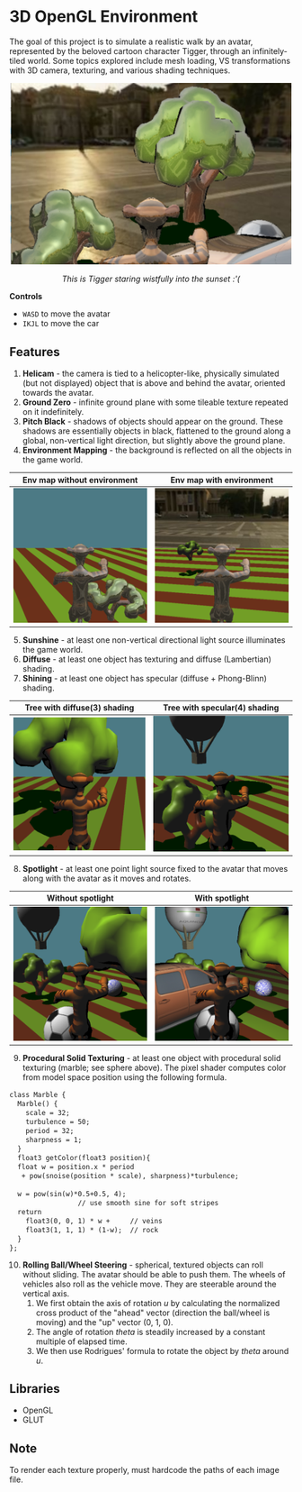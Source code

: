 # 3D OpenGL Environment

The goal of this project is to simulate a realistic walk by an avatar, represented by the beloved cartoon character Tigger, through an infinitely-tiled world. Some topics explored include mesh loading, VS transformations with 3D camera, texturing, and various shading techniques. 

<p align="center"><img src="https://github.com/eutopi/3D-OpenGL-Environment/blob/master/Screenshots/banner.png" alt="drawing" width="500"/></p>
<p align="center"><i>This is Tigger staring wistfully into the sunset :'( </i></p>

**Controls**
- `WASD` to move the avatar
- `IKJL` to move the car

## Features
1. **Helicam** - the camera is tied to a helicopter-like, physically simulated (but not displayed) object that is above and behind the avatar, oriented towards the avatar. 
2. **Ground Zero** - infinite ground plane with some tileable texture repeated on it indefinitely.
3. **Pitch Black** - shadows of objects should appear on the ground. These shadows are essentially objects in black, flattened to the ground along a global, non-vertical light direction, but slightly above the ground plane.
4. **Environment Mapping** - the background is reflected on all the objects in the game world.

Env map without environment | Env map with environment |
------------ | ------------- | 
<img src="https://github.com/eutopi/3D-OpenGL-Environment/blob/master/Screenshots/1.png" alt="drawing" width="400"/> | <img src="https://github.com/eutopi/3D-OpenGL-Environment/blob/master/Screenshots/2.png" alt="drawing" width="400"/>

5. **Sunshine** - at least one non-vertical directional light source illuminates the game world.
6. **Diffuse** - at least one object has texturing and diffuse (Lambertian) shading.
7. **Shining** - at least one object has specular (diffuse + Phong-Blinn) shading.

Tree with diffuse(3) shading | Tree with specular(4) shading  |
------------ | ------------- | 
<img src="https://github.com/eutopi/3D-OpenGL-Environment/blob/master/Screenshots/3.png" alt="drawing" width="400"/> | <img src="https://github.com/eutopi/3D-OpenGL-Environment/blob/master/Screenshots/4.png" alt="drawing" width="400"/>

8. **Spotlight** - at least one point light source fixed to the avatar that moves along with the avatar as it moves and rotates.

Without spotlight | With spotlight  |
------------ | ------------- | 
<img src="https://github.com/eutopi/3D-OpenGL-Environment/blob/master/Screenshots/5.png" alt="drawing" width="400"/> | <img src="https://github.com/eutopi/3D-OpenGL-Environment/blob/master/Screenshots/6.png" alt="drawing" width="400"/>

9. **Procedural Solid Texturing** - at least one object with procedural solid texturing (marble; see sphere above). The pixel shader computes color from model space position using the following formula.
```
class Marble {
  Marble() {
    scale = 32;
    turbulence = 50;
    period = 32;
    sharpness = 1;
  }
  float3 getColor(float3 position){
  float w = position.x * period 
   + pow(snoise(position * scale), sharpness)*turbulence;

  w = pow(sin(w)*0.5+0.5, 4);
                 // use smooth sine for soft stripes
  return
    float3(0, 0, 1) * w +     // veins
    float3(1, 1, 1) * (1-w);  // rock
  }
};

```

10. **Rolling Ball/Wheel Steering** - spherical, textured objects can roll without sliding. The avatar should be able to push them. The wheels of vehicles also roll as the vehicle move. They are steerable around the vertical axis.
    1. We first obtain the axis of rotation *u* by calculating the normalized cross product of the "ahead" vector (direction the ball/wheel is moving) and the "up" vector (0, 1, 0).
    2. The angle of rotation *theta* is steadily increased by a constant multiple of elapsed time.
    3. We then use Rodrigues' formula to rotate the object by *theta* around *u*.

## Libraries
- OpenGL
- GLUT

## Note
To render each texture properly, must hardcode the paths of each image file.
